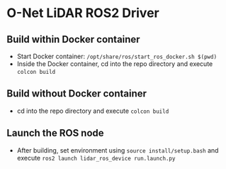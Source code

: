 # O-Net LiDAR ROS2 Driver

## Build within Docker container
* Start Docker container: `/opt/share/ros/start_ros_docker.sh $(pwd)`
* Inside the Docker container, cd into the repo directory and execute `colcon build`

## Build without Docker container
* cd into the repo directory and execute `colcon build`

## Launch the ROS node
* After building, set environment using `source install/setup.bash` and execute `ros2 launch lidar_ros_device run.launch.py`

